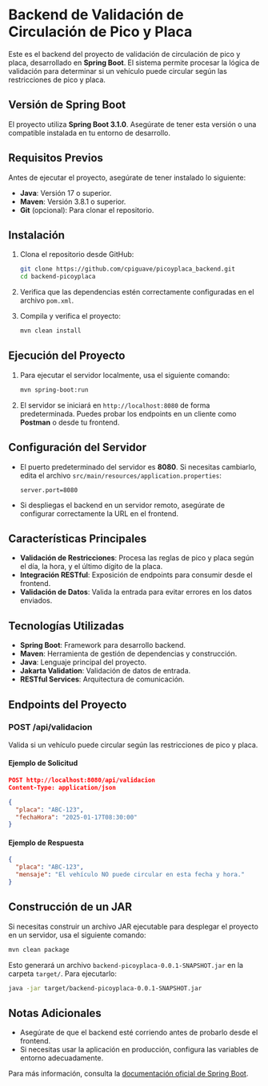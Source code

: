 # Backend de Validación de Circulación de Pico y Placa

Este es el backend del proyecto de validación de circulación de pico y placa, desarrollado en **Spring Boot**. El sistema permite procesar la lógica de validación para determinar si un vehículo puede circular según las restricciones de pico y placa.

## **Versión de Spring Boot**

El proyecto utiliza **Spring Boot 3.1.0**. Asegúrate de tener esta versión o una compatible instalada en tu entorno de desarrollo.

## **Requisitos Previos**

Antes de ejecutar el proyecto, asegúrate de tener instalado lo siguiente:

- **Java**: Versión 17 o superior.
- **Maven**: Versión 3.8.1 o superior.
- **Git** (opcional): Para clonar el repositorio.

## **Instalación**

1. Clona el repositorio desde GitHub:
   ```bash
   git clone https://github.com/cpiguave/picoyplaca_backend.git
   cd backend-picoyplaca
   ```

2. Verifica que las dependencias estén correctamente configuradas en el archivo `pom.xml`.

3. Compila y verifica el proyecto:
   ```bash
   mvn clean install
   ```

## **Ejecución del Proyecto**

1. Para ejecutar el servidor localmente, usa el siguiente comando:
   ```bash
   mvn spring-boot:run
   ```

2. El servidor se iniciará en `http://localhost:8080` de forma predeterminada. Puedes probar los endpoints en un cliente como **Postman** o desde tu frontend.

## **Configuración del Servidor**

- El puerto predeterminado del servidor es **8080**. Si necesitas cambiarlo, edita el archivo `src/main/resources/application.properties`:

   ```properties
   server.port=8080
   ```

- Si despliegas el backend en un servidor remoto, asegúrate de configurar correctamente la URL en el frontend.

## **Características Principales**

- **Validación de Restricciones**: Procesa las reglas de pico y placa según el día, la hora, y el último dígito de la placa.
- **Integración RESTful**: Exposición de endpoints para consumir desde el frontend.
- **Validación de Datos**: Valida la entrada para evitar errores en los datos enviados.

## **Tecnologías Utilizadas**

- **Spring Boot**: Framework para desarrollo backend.
- **Maven**: Herramienta de gestión de dependencias y construcción.
- **Java**: Lenguaje principal del proyecto.
- **Jakarta Validation**: Validación de datos de entrada.
- **RESTful Services**: Arquitectura de comunicación.

## **Endpoints del Proyecto**

### **POST /api/validacion**
Valida si un vehículo puede circular según las restricciones de pico y placa.

#### **Ejemplo de Solicitud**
```json
POST http://localhost:8080/api/validacion
Content-Type: application/json

{
  "placa": "ABC-123",
  "fechaHora": "2025-01-17T08:30:00"
}
```

#### **Ejemplo de Respuesta**
```json
{
  "placa": "ABC-123",
  "mensaje": "El vehículo NO puede circular en esta fecha y hora."
}
```

## **Construcción de un JAR**

Si necesitas construir un archivo JAR ejecutable para desplegar el proyecto en un servidor, usa el siguiente comando:

```bash
mvn clean package
```

Esto generará un archivo `backend-picoyplaca-0.0.1-SNAPSHOT.jar` en la carpeta `target/`. Para ejecutarlo:

```bash
java -jar target/backend-picoyplaca-0.0.1-SNAPSHOT.jar
```

## **Notas Adicionales**

- Asegúrate de que el backend esté corriendo antes de probarlo desde el frontend.
- Si necesitas usar la aplicación en producción, configura las variables de entorno adecuadamente.

Para más información, consulta la [documentación oficial de Spring Boot](https://spring.io/projects/spring-boot).
